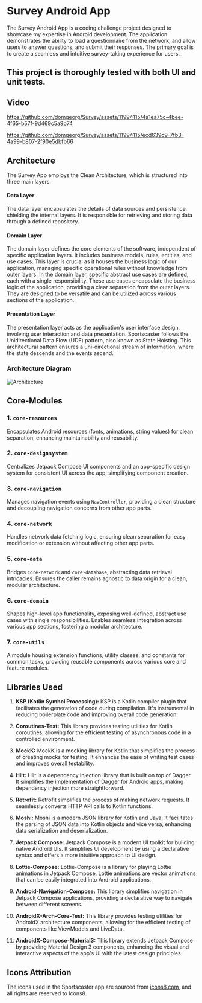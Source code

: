 # Survey Android App
The Survey Android App is a coding challenge project designed to showcase my expertise in Android development. The application demonstrates the ability to load a questionnaire from the network, and allow users to answer questions, and submit their responses. The primary goal is to create a seamless and intuitive survey-taking experience for users.

## This project is thoroughly tested with both UI and unit tests.

## Video

https://github.com/domgeorg/Survey/assets/11994115/4a1ea75c-4bee-4f65-b57f-9d469c5a9b74

https://github.com/domgeorg/Survey/assets/11994115/ecd639c9-7fb3-4a99-b807-2f90e5dbfb66


## Architecture

The Survey App employs the Clean Architecture, which is structured into three main layers:

#### Data Layer

The data layer encapsulates the details of data sources and persistence, shielding the internal layers. It is responsible for retrieving and storing data through a defined repository.

#### Domain Layer

The domain layer defines the core elements of the software, independent of specific application layers. It includes business models, rules, entities, and use cases. This layer is crucial as it houses the business logic of our application, managing specific operational rules without knowledge from outer layers. In the domain layer, specific abstract use cases are defined, each with a single responsibility. These use cases encapsulate the business logic of the application, providing a clear separation from the outer layers. They are designed to be versatile and can be utilized across various sections of the application.

#### Presentation Layer

The presentation layer acts as the application's user interface design, involving user interaction and data presentation. Sportscaster follows the Unidirectional Data Flow (UDF) pattern, also known as State Hoisting. This architectural pattern ensures a uni-directional stream of information, where the state descends and the events ascend.

### Architecture Diagram

![Architecture](https://i.imgur.com/5XIgXMM.jpg)

## Core-Modules

### 1. `core-resources`

Encapsulates Android resources (fonts, animations, string values) for clean separation, enhancing maintainability and reusability.

### 2. `core-designsystem`

Centralizes Jetpack Compose UI components and an app-specific design system for consistent UI across the app, simplifying component creation.

### 3. `core-navigation`

Manages navigation events using `NavController`, providing a clean structure and decoupling navigation concerns from other app parts.

### 4. `core-network`

Handles network data fetching logic, ensuring clean separation for easy modification or extension without affecting other app parts.

### 5. `core-data`

Bridges `core-network` and `core-database`, abstracting data retrieval intricacies. Ensures the caller remains agnostic to data origin for a clean, modular architecture.

### 6. `core-domain`

Shapes high-level app functionality, exposing well-defined, abstract use cases with single responsibilities. Enables seamless integration across various app sections, fostering a modular architecture.

### 7. `core-utils`
A module housing extension functions, utility classes, and constants for common tasks, providing reusable components across various core and feature modules.

## Libraries Used

1. **KSP (Kotlin Symbol Processing):** KSP is a Kotlin compiler plugin that facilitates the generation of code during compilation. It's instrumental in reducing boilerplate code and improving overall code generation.

2. **Coroutines-Test:** This library provides testing utilities for Kotlin coroutines, allowing for the efficient testing of asynchronous code in a controlled environment.

3. **MockK:** MockK is a mocking library for Kotlin that simplifies the process of creating mocks for testing. It enhances the ease of writing test cases and improves overall testability.

4. **Hilt:** Hilt is a dependency injection library that is built on top of Dagger. It simplifies the implementation of Dagger for Android apps, making dependency injection more straightforward.

5. **Retrofit:** Retrofit simplifies the process of making network requests. It seamlessly converts HTTP API calls to Kotlin functions.

6. **Moshi:** Moshi is a modern JSON library for Kotlin and Java. It facilitates the parsing of JSON data into Kotlin objects and vice versa, enhancing data serialization and deserialization.

7. **Jetpack Compose:** Jetpack Compose is a modern UI toolkit for building native Android UIs. It simplifies UI development by using a declarative syntax and offers a more intuitive approach to UI design.

8. **Lottie-Compose:** Lottie-Compose is a library for playing Lottie animations in Jetpack Compose. Lottie animations are vector animations that can be easily integrated into Android applications.

9. **Android-Navigation-Compose:** This library simplifies navigation in Jetpack Compose applications, providing a declarative way to navigate between different screens.

10. **AndroidX-Arch-Core-Test:** This library provides testing utilities for AndroidX architecture components, allowing for the efficient testing of components like ViewModels and LiveData.

11. **AndroidX-Compose-Material3:** This library extends Jetpack Compose by providing Material Design 3 components, enhancing the visual and interactive aspects of the app's UI with the latest design principles.

## Icons Attribution

The icons used in the Sportscaster app are sourced from [icons8.com](https://icons8.com/), and all rights are reserved to Icons8.
